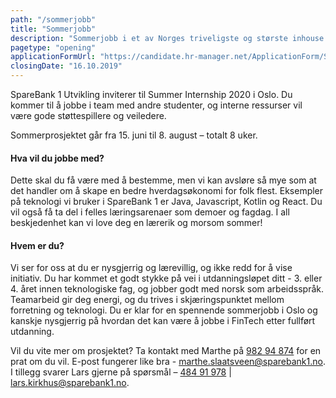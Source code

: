 ```yaml
---
path: "/sommerjobb"
title: "Sommerjobb"
description: "Sommerjobb i et av Norges triveligste og største inhouse utviklingsmiljøer?"
pagetype: "opening"
applicationFormUrl: "https://candidate.hr-manager.net/ApplicationForm/SinglePageApplicationForm.aspx?cid=1889&departmentId=21116&ProjectId=143679&MediaId=4655"
closingDate: "16.10.2019"
---
```


SpareBank 1 Utvikling inviterer til Summer Internship 2020 i Oslo. Du kommer til å jobbe i team med andre studenter, og interne ressurser vil være gode støttespillere og veiledere.

Sommerprosjektet går fra 15. juni til 8. august – totalt 8 uker.

#### Hva vil du jobbe med?
Dette skal du få være med å bestemme, men vi kan avsløre så mye som at det handler om å skape en bedre hverdagsøkonomi for folk flest. Eksempler på teknologi vi bruker i SpareBank 1 er Java, Javascript, Kotlin og React. Du vil også få ta del i felles læringsarenaer som demoer og fagdag. I all beskjedenhet kan vi love deg en lærerik og morsom sommer!

#### Hvem er du?
Vi ser for oss at du er nysgjerrig og lærevillig, og ikke redd for å vise initiativ. Du har kommet et godt stykke på vei i utdanningsløpet ditt - 3. eller 4. året innen teknologiske fag, og jobber godt med norsk som arbeidsspråk. Teamarbeid gir deg energi, og du trives i skjæringspunktet mellom forretning og teknologi. Du er klar for en spennende sommerjobb i Oslo og kanskje nysgjerrig på hvordan det kan være å jobbe i FinTech etter fullført utdanning.

Vil du vite mer om prosjektet? Ta kontakt med Marthe på [982 94 874](tel:+4798294874) for en prat om du vil. E-post fungerer like bra - [marthe.slaatsveen@sparebank1.no](marthe.slaatsveen@sparebank1.no). I tillegg svarer Lars gjerne på spørsmål – [484 91 978](tel:+4748491978) | [lars.kirkhus@sparebank1.no](mailto:lars.kirkhus@sparebank1.no).
